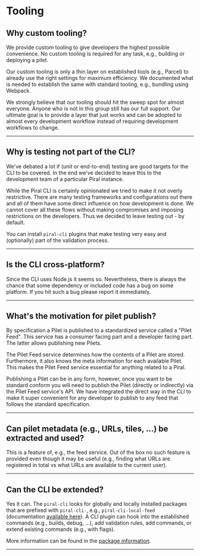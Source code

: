 # Tooling

## Why custom tooling?

We provide custom tooling to give developers the highest possible convenience. No custom tooling is required for any task, e.g., building or deploying a pilet.

Our custom tooling is only a thin layer on established tools (e.g., Parcel) to already use the right settings for maximum efficiency. We documented what is needed to establish the same with standard tooling, e.g., bundling using Webpack.

We strongly believe that our tooling should hit the sweep spot for almost everyone. Anyone who is not in this group still has our full support. Our ultimate goal is to provide a layer that just works and can be adopted to almost every development workflow instead of requiring development workflows to change.

---------------------------------------

## Why is testing not part of the CLI?

We've debated a lot if (unit or end-to-end) testing are good targets for the CLI to be covered. In the end we've decided to leave this to the development team of a particular Piral instance.

While the Piral CLI is certainly opinionated we tried to make it not overly restrictive. There are many testing frameworks and configurations out there and all of them have some direct influence on how development is done. We cannot cover all these flows without making compromises and imposing restrictions on the developers. Thus we decided to leave testing out - by default.

You can install `piral-cli` plugins that make testing very easy and (optionally) part of the validation process.

---------------------------------------

## Is the CLI cross-platform?

Since the CLI uses Node.js it seems so. Nevertheless, there is always the chance that some dependency or included code has a bug on some platform. If you hit such a bug please report it immediately.

---------------------------------------

## What's the motivation for pilet publish?

By specification a Pilet is published to a standardized service called a "Pilet Feed". This service has a consumer facing part and a developer facing part. The latter allows publishing new Pilets.

The Pilet Feed service determines how the contents of a Pilet are stored. Furthermore, it also knows the meta information for each available Pilet. This makes the Pilet Feed service essential for anything related to a Piral.

Publishing a Pilet can be in any form, however, once you want to be standard conform you will need to publish the Pilet (directly or indirectly) via the Pilet Feed service's API. We have integrated the direct way in the CLI to make it super convenient for any developer to publish to any feed that follows the standard specification.

---------------------------------------

## Can pilet metadata (e.g., URLs, tiles, ...) be extracted and used?

This is a feature of, e.g., the feed service. Out of the box no such feature is provided even though it may be useful (e.g., finding what URLs are registered in total vs what URLs are available to the current user).

---------------------------------------

## Can the CLI be extended?

Yes it can. The `piral-cli` looks for globally and locally installed packages that are prefixed with `piral-cli-`, e.g., `piral-cli-local-feed` (documentation [available here](https://www.npmjs.com/package/piral-cli-local-feed)). A CLI plugin can hook into the established commands (e.g., builds, debug, ...), add validation rules, add commands, or extend existing commands (e.g., with flags).

More information can be found in the [package information](https://npmjs.com/package/piral-cli).

---------------------------------------
